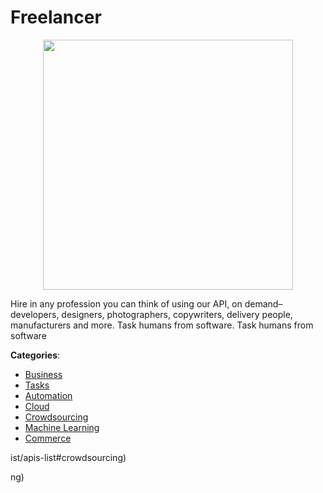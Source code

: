 # Freelancer
<p align="center">
    <img width="400" src="https://raw.githubusercontent.com/apis-list/apis-list/apis/freelancer/logo_256x256.png" />
</p>

Hire in any profession you can think of using our API, on demand–developers, designers, photographers, copywriters, delivery people, manufacturers and more.  Task humans from software. Task humans from software



**Categories**:
- [Business](https://github.com/apis-list/apis-list#business)
- [Tasks](https://github.com/apis-list/apis-list#tasks)
- [Automation](https://github.com/apis-list/apis-list#automation)
- [Cloud](https://github.com/apis-list/apis-list#cloud)
- [Crowdsourcing](https://github.com/apis-list/apis-list#crowdsourcing)
- [Machine Learning](https://github.com/apis-list/apis-list#machine-learning)
- [Commerce](https://github.com/apis-list/apis-list#commerce)



ist/apis-list#crowdsourcing)



ng)



